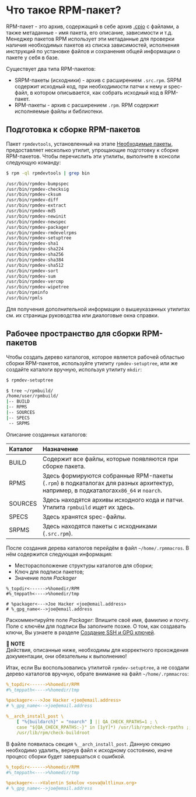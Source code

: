 # Что такое RPM-пакет?

RPM-пакет - это архив, содержащий в себе архив [.cpio](https://en.wikipedia.org/wiki/Cpio) с файлами, а также метаданные - имя пакета, его описание, зависимости и т.д. Менеджер пакетов RPM использует эти метаданные для проверки наличия необходимых пакетов из списка зависимостей, исполнения инструкций по установке файлов и сохранения общей информации о пакете у себя в базе. 

Существует два типа RPM-пакетов:

* SRPM-пакеты (исходники) - архив с расширением `.src.rpm`. SRPM содержит исходный код, при необходимости патчи к нему и spec-файл, в котором описывается, как собрать исходный код в RPM-пакет.
* RPM-пакеты - архив с расширением `.rpm`. RPM содержит исполняемые файлы и библиотеки.

## Подготовка к сборке RPM-пакетов

Пакет ``rpmdevtools``, установленный на этапе [Необходимые пакеты](#prerequisites), предоставляет несколько утилит, упрощающие подготовку к сборке RPM-пакетов. Чтобы перечислить эти утилиты, выполните в консоли следующую команду:

```bash
$ rpm -ql rpmdevtools | grep bin

/usr/bin/rpmdev-bumpspec
/usr/bin/rpmdev-checksig
/usr/bin/rpmdev-cksum
/usr/bin/rpmdev-diff
/usr/bin/rpmdev-extract
/usr/bin/rpmdev-md5
/usr/bin/rpmdev-newinit
/usr/bin/rpmdev-newspec
/usr/bin/rpmdev-packager
/usr/bin/rpmdev-rmdevelrpms
/usr/bin/rpmdev-setuptree
/usr/bin/rpmdev-sha1
/usr/bin/rpmdev-sha224
/usr/bin/rpmdev-sha256
/usr/bin/rpmdev-sha384
/usr/bin/rpmdev-sha512
/usr/bin/rpmdev-sort
/usr/bin/rpmdev-sum
/usr/bin/rpmdev-vercmp
/usr/bin/rpmdev-wipetree
/usr/bin/rpminfo
/usr/bin/rpmls
```

Для получения дополнительной информации о вышеуказанных утилитах см. их страницы руководства или диалоговые окна справки.

## Рабочее пространство для сборки RPM-пакетов
Чтобы создать дерево каталогов, которое является рабочей областью сборки RPM-пакетов, используйте утилиту ``rpmdev-setuptree``, или же создайте каталоги вручную, используя утилиту `mkdir`:

```bash
$ rpmdev-setuptree

$ tree ~/rpmbuild/
/home/user/rpmbuild/
|-- BUILD
|-- RPMS
|-- SOURCES
|-- SPECS
 -- SRPMS
```

Описание созданных каталогов:


| Каталог       | Назначение        |
|:------------- |:----------------- |
| BUILD         | Содержит все файлы, которые появляются при сборке пакета. |
| RPMS          | Здесь формируются собранные RPM-пакеты (`.rpm`) в подкаталогах для разных архитектур, например, в подкаталогах``x86_64`` и ``noarch``. |
| SOURCES       | Здесь находятся архивы исходного кода и патчи. Утилита ``rpmbuild`` ищет их здесь. |
| SPECS         | Здесь хранятся spec-файлы. |
| SRPMS         | Здесь находятся пакеты с исходниками (`.src.rpm`). |

После создания дерева каталогов перейдём в файл `~/home/.rpmmacros`. В нём содержится следующая информация:

* Месторасположение структуры каталогов для сборки;
* Ключ для подписи пакетов;
* Значение поля _Packager_

```
%_topdir<------>%homedir/RPM
#%_tmppath<---->%homedir/tmp

# %packager<--->Joe Hacker <joe@email.address>
# %_gpg_name<-->joe@email.address
```

Раскомментируйте поле _Packager_: Впишите своё имя, фамилию и почту. Поле с ключём для подписи Вы заполните позже. О том, как создавать ключи, Вы узнаете в разделе [Создание SSH и GPG ключей](#JoinKey).

**📌 NOTE**\
Действия, описанные ниже, необходимы для корректного прохождения документации, они обязательны к выполнению! 

Итак, если Вы воспользовались утилитой `rpmdev-setuptree`, а не создали дерево каталогов вручную, обрате внимание на файл `~/home/.rpmmacros`:

```yml
%_topdir<------>%homedir/RPM
#%_tmppath<---->%homedir/tmp

%packager<--->Joe Hacker <joe@email.address>
# %_gpg_name<-->joe@email.address

%__arch_install_post \
    [ "%{buildarch}" = "noarch" ] || QA_CHECK_RPATHS=1 ; \
    case "${QA_CHECK_RPATHS:-}" in [1yY]*) /usr/lib/rpm/check-rpaths ;; esac \
    /usr/lib/rpm/check-buildroot

```

В файле появилась секция `%__arch_install_post`. Данную секцию необходимо удалить, вернув файл к исходному состоянию, иначе процесс сборки будет завершаться с ошибкой. 

```yml
%_topdir<------>%homedir/RPM
#%_tmppath<---->%homedir/tmp

%packager<--->Valentin Sokolov <sova@altlinux.org>
# %_gpg_name<-->joe@email.address
```
